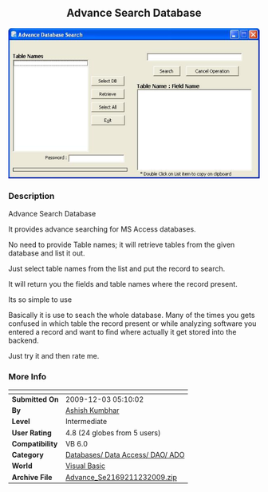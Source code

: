 ﻿<div align="center">

## Advance Search Database

<img src="PIC200912356583839.JPG">
</div>

### Description

Advance Search Database

It provides advance searching for MS Access databases.

No need to provide Table names; it will retrieve tables from the given database and list it out.

Just select table names from the list and put the record to search.

It will return you the fields and table names where the record present.

Its so simple to use

Basically it is use to seach the whole database. Many of the times you gets confused in which table the record present or while analyzing software you entered a record and want to find where actually it get stored into the backend.

Just try it and then rate me.
 
### More Info
 


<span>             |<span>
---                |---
**Submitted On**   |2009-12-03 05:10:02
**By**             |[Ashish Kumbhar](https://github.com/Planet-Source-Code/PSCIndex/blob/master/ByAuthor/ashish-kumbhar.md)
**Level**          |Intermediate
**User Rating**    |4.8 (24 globes from 5 users)
**Compatibility**  |VB 6\.0
**Category**       |[Databases/ Data Access/ DAO/ ADO](https://github.com/Planet-Source-Code/PSCIndex/blob/master/ByCategory/databases-data-access-dao-ado__1-6.md)
**World**          |[Visual Basic](https://github.com/Planet-Source-Code/PSCIndex/blob/master/ByWorld/visual-basic.md)
**Archive File**   |[Advance\_Se2169211232009\.zip](https://github.com/Planet-Source-Code/ashish-kumbhar-advance-search-database__1-72698/archive/master.zip)








